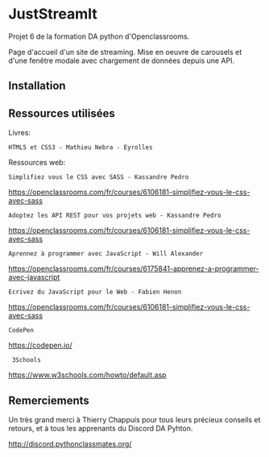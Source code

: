 # JustStreamIt

Projet 6 de la formation DA python d'Openclassrooms.

Page d'accueil d'un site de streaming. Mise en oeuvre de carousels et d'une fenêtre modale avec chargement de données depuis une API.


Installation
---




Ressources utilisées
---

Livres:

    HTML5 et CSS3 - Mathieu Nebra - Eyrolles
    

Ressources web:

    Simplifiez vous le CSS avec SASS - Kassandre Pedro

https://openclassrooms.com/fr/courses/6106181-simplifiez-vous-le-css-avec-sass

    Adoptez les API REST pour vos projets web - Kassandre Pedro

https://openclassrooms.com/fr/courses/6106181-simplifiez-vous-le-css-avec-sass

    Aprennez à programmer avec JavaScript - Will Alexander

https://openclassrooms.com/fr/courses/6175841-apprenez-a-programmer-avec-javascript

    Ecrivez du JavaScript pour le Web - Fabien Henon

https://openclassrooms.com/fr/courses/6106181-simplifiez-vous-le-css-avec-sass

    CodePen

https://codepen.io/

     3Schools

https://www.w3schools.com/howto/default.asp

Remerciements
---

Un très grand merci à Thierry Chappuis pour tous leurs précieux conseils et retours,
et à tous les apprenants du Discord DA Pyhton.

http://discord.pythonclassmates.org/